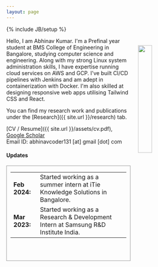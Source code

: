 ```yaml
---
layout: page
---
```


{% include JB/setup %}

<img style="float: right; width: 27%; padding: 20px;" src=" {{ site.url }}/assets/profile.jpg">

Hello, I am Abhinav Kumar. I'm a Prefinal year student at BMS College of Engineering in Bangalore, studying computer science and engineering. Along with my strong Linux system administration skills, I have expertise running cloud services on AWS and GCP. I've built CI/CD pipelines with Jenkins and am adept in containerization with Docker. I'm also skilled at designing responsive web apps utilising Tailwind CSS and React.

You can find my research work and publications under the [Research]({{ site.url }}/research) tab.

[CV / Resume]({{ site.url }}/assets/cv.pdf), [Google Scholar](https://scholar.google.com/citations?user=GqNauasAAAAJ&hl=en)<br>
Email ID: abhinavcoder131 [at] gmail [dot] com

#### <b>Updates</b>

<div style="height:250px;overflow:auto; border:1px solid #999; padding-left: 0.7em; padding-right: 0.7em">
<table>
<col width="100px">
<col width="650px">
<tr><td><b>Feb 2024:</b></td><td>Started working as a summer intern at iTie Knowledge Solutions in Bangalore.</td></tr>
<tr><td><b>Mar 2023:</b></td><td>Started working as a Research & Development Intern at Samsung R&D Institute India.</td></tr>
</table>
</div>
